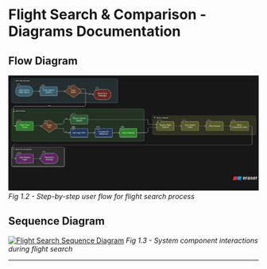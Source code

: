 # Flight Search & Comparison - Diagrams Documentation

## Flow Diagram
[![Flight Search Flow Diagram](./images/Diagrams/Flight_Search_Flow.png)](./images/Diagrams/Flight_Search_Flow.png)
*Fig 1.2 - Step-by-step user flow for flight search process*

## Sequence Diagram
[![Flight Search Sequence Diagram](./images/Diagrams/Flight_Search_Sequence.svg)](./images/Diagrams/Flight_Search_Sequence.svg)
*Fig 1.3 - System component interactions during flight search*

---